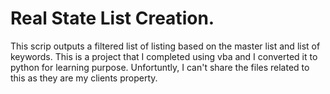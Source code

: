 # Real State List Creation.
This scrip outputs a filtered list of listing based on the master list and list of keywords. This is a project that I completed using vba and I converted it to python for learning purpose. Unfortuntly, I can't share the files related to this as they are my clients property.

